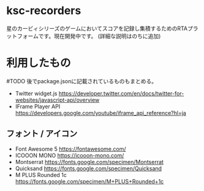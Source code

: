 # ksc-recorders
星のカービィシリーズのゲームにおいてスコアを記録し集積するためのRTAプラットフォームです。現在開発中です。
(詳細な説明はのちに追加)

# 利用したもの
#TODO 後でpackage.jsonに記載されているものもまとめる。
- Twitter widget.js
https://developer.twitter.com/en/docs/twitter-for-websites/javascript-api/overview
- IFrame Player API
https://developers.google.com/youtube/iframe_api_reference?hl=ja

## フォント / アイコン
- Font Awesome 5
https://fontawesome.com/
- ICOOON MONO
https://icooon-mono.com/
- Montserrat
https://fonts.google.com/specimen/Montserrat
- Quicksand
https://fonts.google.com/specimen/Quicksand
- M PLUS Rounded 1c
https://fonts.google.com/specimen/M+PLUS+Rounded+1c